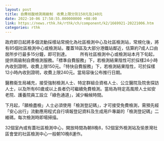 ```yaml
---
layout: post
title: 自費核酸檢測兩級制　收費上限分別150元及240元
date: 2022-10-06 17:58:55.000000000 +08:00
link: https://news.rthk.hk/rthk/ch/component/k2/1669921-20221006.htm
categories: rthk
---
```


政府即日起將多個流動採樣站常規化為社區檢測中心及社區檢測站，常規化後，將有85個社區檢測中心或檢測站，覆蓋18區及大部分港鐵站鄰近，估算約7成人口由居所步行最多15分鐘，即可到達。
　　
所有社區檢測中心或檢測站本月下旬起，提供兩級制自費檢測服務。「標準自費服務」下，若檢測結果陰性可於採樣24小時內收到證明，收費上限150元。「特快自費服務」下，若檢測結果陰性，可於採樣12小時內收到證明，收費上限240元。當局容後公布推行日期。

醫務衞生局補充，接受強制檢測人士、特定群組合資格人士、公立醫院及院舍探訪人士，以及所有60歲或以上長者仍可繼續免費檢測。當局為特定高風險人士如安老院、護養院員工設立「綠色通道」，減少輪候時間。

下月起，「願檢盡檢」人士必須使用「檢測登記碼」，才可接受免費檢測，需預先經「安心出行」流動應用程式自行填報登記資料及生成用戶專屬的「檢測登記碼」二維碼，每次檢測時即場掃描。

32個室內或有蓋社區檢測中心，開放時間為朝8晚8，52個室外檢測站及愉景灣社區會堂的社區檢測中心一般朝10晚8運作。
